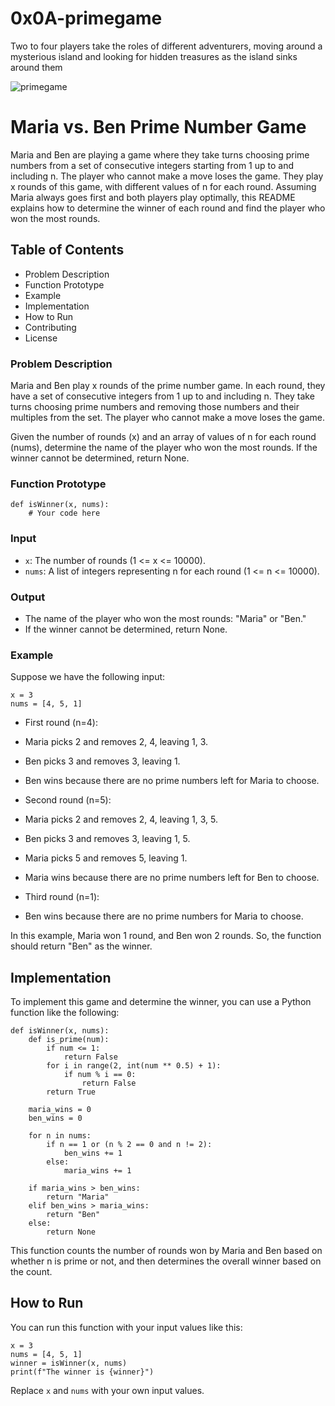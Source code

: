 # 0x0A-primegame  
Two to four players take the roles of different adventurers, moving around a mysterious island and looking for hidden treasures as the island sinks around them  

![primegame](https://user-images.githubusercontent.com/110098940/265694397-d7fd1d7e-b797-4f4a-915f-53ecd0578927.png)

# Maria vs. Ben Prime Number Game  
Maria and Ben are playing a game where they take turns choosing prime numbers from a set of consecutive integers starting from 1 up to and including n. The player who cannot make a move loses the game. They play x rounds of this game, with different values of n for each round. Assuming Maria always goes first and both players play optimally, this README explains how to determine the winner of each round and find the player who won the most rounds.

## Table of Contents  
- Problem Description  
- Function Prototype  
- Example  
- Implementation  
- How to Run  
- Contributing  
- License  

### Problem Description  
Maria and Ben play x rounds of the prime number game. In each round, they have a set of consecutive integers from 1 up to and including n. They take turns choosing prime numbers and removing those numbers and their multiples from the set. The player who cannot make a move loses the game.

Given the number of rounds (x) and an array of values of n for each round (nums), determine the name of the player who won the most rounds. If the winner cannot be determined, return None.

### Function Prototype  

```
def isWinner(x, nums):
    # Your code here
```

### Input  
- `x`: The number of rounds (1 <= x <= 10000).  
- `nums`: A list of integers representing n for each round (1 <= n <= 10000).  

### Output  
- The name of the player who won the most rounds: "Maria" or "Ben."  
- If the winner cannot be determined, return None.  

### Example  
Suppose we have the following input:
```
x = 3
nums = [4, 5, 1]
```

- First round (n=4):

 - Maria picks 2 and removes 2, 4, leaving 1, 3.  
 - Ben picks 3 and removes 3, leaving 1.  
 - Ben wins because there are no prime numbers left for Maria to choose.  

- Second round (n=5):

 - Maria picks 2 and removes 2, 4, leaving 1, 3, 5.  
 - Ben picks 3 and removes 3, leaving 1, 5.  
 - Maria picks 5 and removes 5, leaving 1.  
 - Maria wins because there are no prime numbers left for Ben to choose.  

- Third round (n=1):

 - Ben wins because there are no prime numbers for Maria to choose.

In this example, Maria won 1 round, and Ben won 2 rounds. So, the function should return "Ben" as the winner.

## Implementation  
To implement this game and determine the winner, you can use a Python function like the following:  
```
def isWinner(x, nums):
    def is_prime(num):
        if num <= 1:
            return False
        for i in range(2, int(num ** 0.5) + 1):
            if num % i == 0:
                return False
        return True

    maria_wins = 0
    ben_wins = 0

    for n in nums:
        if n == 1 or (n % 2 == 0 and n != 2):
            ben_wins += 1
        else:
            maria_wins += 1

    if maria_wins > ben_wins:
        return "Maria"
    elif ben_wins > maria_wins:
        return "Ben"
    else:
        return None
```

This function counts the number of rounds won by Maria and Ben based on whether n is prime or not, and then determines the overall winner based on the count.

## How to Run  
You can run this function with your input values like this:

```
x = 3
nums = [4, 5, 1]
winner = isWinner(x, nums)
print(f"The winner is {winner}")
```

Replace `x` and `nums` with your own input values.
